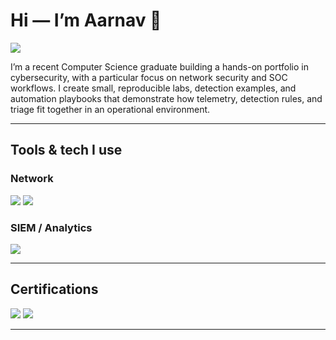 # Hi — I’m Aarnav 👋

<a href="https://linkedin.com/in/yourprofile](https://www.linkedin.com/in/aarnav-singh-bb6076251"><img src="https://img.shields.io/badge/-LinkedIn-0072b1?&style=for-the-badge&logo=linkedin&logoColor=white" /></a>

I’m a recent Computer Science graduate building a hands-on portfolio in cybersecurity, with a particular focus on network security and SOC workflows. I create small, reproducible labs, detection examples, and automation playbooks that demonstrate how telemetry, detection rules, and triage fit together in an operational environment.

---

## Tools & tech I use

### Network 

<div>
<img src="https://img.shields.io/badge/-Wireshark-1679A7?&style=for-the-badge&logo=Wireshark&logoColor=white" />
<img src="https://img.shields.io/badge/-Nmap-004B87?&style=for-the-badge&logo=nmap&logoColor=white" />
</div>

### SIEM / Analytics

<div>
<img src="https://img.shields.io/badge/-Splunk-000000?&style=for-the-badge&logo=Splunk&logoColor=white" />
</div>

---

## Certifications

<div>
<img src="https://img.shields.io/badge/Fortinet--FCA-Fortinet%20Certified%20Associate-blue?style=for-the-badge&logo=fortinet&logoColor=white" />
<img src="https://img.shields.io/badge/Fortinet--FCP-Fortinet%20Certified%20Professional-blue?style=for-the-badge&logo=fortinet&logoColor=white" />
</div>  

---
